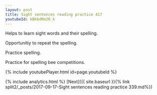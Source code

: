 ```yaml
---
layout: post
title: Sight sentences reading practice 417
youtubeId: kBkbdRm20_k
---
```

 
 
Helps to learn sight words and their spelling.

Opportunitiy to repeat the spelling. 

Practice spelling. 
 
Practice for spelling bee competitions. 
 
{% include youtubePlayer.html id=page.youtubeId %}
 
 
{% include analytics.html %} 
[Next]({{ site.baseurl }}{% link  split2/_posts/2017-09-17-Sight sentences reading practice 339.md%})
 

